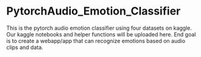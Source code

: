 # PytorchAudio_Emotion_Classifier


This is the pytorch audio emotion classifier using four datasets on kaggle. Our kaggle notebooks and helper functions will be uploaded here. End goal is to create a webapp/app that can recognize emotions based on audio clips and data.
